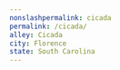```yaml
---
﻿nonslashpermalink: cicada
permalink: /cicada/
alley: Cicada
city: Florence
state: South Carolina
---
```

